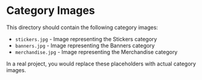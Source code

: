 # Category Images

This directory should contain the following category images:

- `stickers.jpg` - Image representing the Stickers category
- `banners.jpg` - Image representing the Banners category
- `merchandise.jpg` - Image representing the Merchandise category

In a real project, you would replace these placeholders with actual category images.
